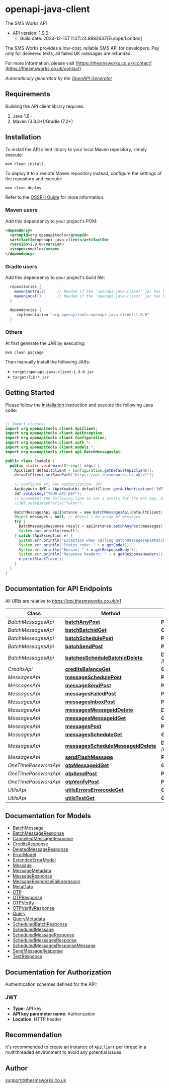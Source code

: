 # openapi-java-client

The SMS Works API
- API version: 1.9.0
  - Build date: 2023-12-15T11:27:24.989260Z[Europe/London]

The SMS Works provides a low-cost, reliable SMS API for developers. Pay only for delivered texts, all failed UK messages are refunded.

  For more information, please visit [https://thesmsworks.co.uk/contact](https://thesmsworks.co.uk/contact)

*Automatically generated by the [OpenAPI Generator](https://openapi-generator.tech)*


## Requirements

Building the API client library requires:
1. Java 1.8+
2. Maven (3.8.3+)/Gradle (7.2+)

## Installation

To install the API client library to your local Maven repository, simply execute:

```shell
mvn clean install
```

To deploy it to a remote Maven repository instead, configure the settings of the repository and execute:

```shell
mvn clean deploy
```

Refer to the [OSSRH Guide](http://central.sonatype.org/pages/ossrh-guide.html) for more information.

### Maven users

Add this dependency to your project's POM:

```xml
<dependency>
  <groupId>org.openapitools</groupId>
  <artifactId>openapi-java-client</artifactId>
  <version>1.9.0</version>
  <scope>compile</scope>
</dependency>
```

### Gradle users

Add this dependency to your project's build file:

```groovy
  repositories {
    mavenCentral()     // Needed if the 'openapi-java-client' jar has been published to maven central.
    mavenLocal()       // Needed if the 'openapi-java-client' jar has been published to the local maven repo.
  }

  dependencies {
     implementation "org.openapitools:openapi-java-client:1.9.0"
  }
```

### Others

At first generate the JAR by executing:

```shell
mvn clean package
```

Then manually install the following JARs:

* `target/openapi-java-client-1.9.0.jar`
* `target/lib/*.jar`

## Getting Started

Please follow the [installation](#installation) instruction and execute the following Java code:

```java

// Import classes:
import org.openapitools.client.ApiClient;
import org.openapitools.client.ApiException;
import org.openapitools.client.Configuration;
import org.openapitools.client.auth.*;
import org.openapitools.client.models.*;
import org.openapitools.client.api.BatchMessagesApi;

public class Example {
  public static void main(String[] args) {
    ApiClient defaultClient = Configuration.getDefaultApiClient();
    defaultClient.setBasePath("https://api.thesmsworks.co.uk/v1");
    
    // Configure API key authorization: JWT
    ApiKeyAuth JWT = (ApiKeyAuth) defaultClient.getAuthentication("JWT");
    JWT.setApiKey("YOUR API KEY");
    // Uncomment the following line to set a prefix for the API key, e.g. "Token" (defaults to null)
    //JWT.setApiKeyPrefix("Token");

    BatchMessagesApi apiInstance = new BatchMessagesApi(defaultClient);
    Object messages = null; // Object | An array of messages
    try {
      BatchMessageResponse result = apiInstance.batchAnyPost(messages);
      System.out.println(result);
    } catch (ApiException e) {
      System.err.println("Exception when calling BatchMessagesApi#batchAnyPost");
      System.err.println("Status code: " + e.getCode());
      System.err.println("Reason: " + e.getResponseBody());
      System.err.println("Response headers: " + e.getResponseHeaders());
      e.printStackTrace();
    }
  }
}

```

## Documentation for API Endpoints

All URIs are relative to *https://api.thesmsworks.co.uk/v1*

Class | Method | HTTP request | Description
------------ | ------------- | ------------- | -------------
*BatchMessagesApi* | [**batchAnyPost**](docs/BatchMessagesApi.md#batchAnyPost) | **POST** /batch/any | 
*BatchMessagesApi* | [**batchBatchidGet**](docs/BatchMessagesApi.md#batchBatchidGet) | **GET** /batch/{batchid} | 
*BatchMessagesApi* | [**batchSchedulePost**](docs/BatchMessagesApi.md#batchSchedulePost) | **POST** /batch/schedule | 
*BatchMessagesApi* | [**batchSendPost**](docs/BatchMessagesApi.md#batchSendPost) | **POST** /batch/send | 
*BatchMessagesApi* | [**batchesScheduleBatchidDelete**](docs/BatchMessagesApi.md#batchesScheduleBatchidDelete) | **DELETE** /batches/schedule/{batchid} | 
*CreditsApi* | [**creditsBalanceGet**](docs/CreditsApi.md#creditsBalanceGet) | **GET** /credits/balance | 
*MessagesApi* | [**messageSchedulePost**](docs/MessagesApi.md#messageSchedulePost) | **POST** /message/schedule | 
*MessagesApi* | [**messageSendPost**](docs/MessagesApi.md#messageSendPost) | **POST** /message/send | 
*MessagesApi* | [**messagesFailedPost**](docs/MessagesApi.md#messagesFailedPost) | **POST** /messages/failed | 
*MessagesApi* | [**messagesInboxPost**](docs/MessagesApi.md#messagesInboxPost) | **POST** /messages/inbox | 
*MessagesApi* | [**messagesMessageidDelete**](docs/MessagesApi.md#messagesMessageidDelete) | **DELETE** /messages/{messageid} | 
*MessagesApi* | [**messagesMessageidGet**](docs/MessagesApi.md#messagesMessageidGet) | **GET** /messages/{messageid} | 
*MessagesApi* | [**messagesPost**](docs/MessagesApi.md#messagesPost) | **POST** /messages | 
*MessagesApi* | [**messagesScheduleGet**](docs/MessagesApi.md#messagesScheduleGet) | **GET** /messages/schedule | 
*MessagesApi* | [**messagesScheduleMessageidDelete**](docs/MessagesApi.md#messagesScheduleMessageidDelete) | **DELETE** /messages/schedule/{messageid} | 
*MessagesApi* | [**sendFlashMessage**](docs/MessagesApi.md#sendFlashMessage) | **POST** /message/flash | 
*OneTimePasswordApi* | [**otpMessageidGet**](docs/OneTimePasswordApi.md#otpMessageidGet) | **GET** /otp/{messageid} | 
*OneTimePasswordApi* | [**otpSendPost**](docs/OneTimePasswordApi.md#otpSendPost) | **POST** /otp/send | 
*OneTimePasswordApi* | [**otpVerifyPost**](docs/OneTimePasswordApi.md#otpVerifyPost) | **POST** /otp/verify | 
*UtilsApi* | [**utilsErrorsErrorcodeGet**](docs/UtilsApi.md#utilsErrorsErrorcodeGet) | **GET** /utils/errors/{errorcode} | 
*UtilsApi* | [**utilsTestGet**](docs/UtilsApi.md#utilsTestGet) | **GET** /utils/test | 


## Documentation for Models

 - [BatchMessage](docs/BatchMessage.md)
 - [BatchMessageResponse](docs/BatchMessageResponse.md)
 - [CancelledMessageResponse](docs/CancelledMessageResponse.md)
 - [CreditsResponse](docs/CreditsResponse.md)
 - [DeletedMessageResponse](docs/DeletedMessageResponse.md)
 - [ErrorModel](docs/ErrorModel.md)
 - [ExtendedErrorModel](docs/ExtendedErrorModel.md)
 - [Message](docs/Message.md)
 - [MessageMetadata](docs/MessageMetadata.md)
 - [MessageResponse](docs/MessageResponse.md)
 - [MessageResponseFailurereason](docs/MessageResponseFailurereason.md)
 - [MetaData](docs/MetaData.md)
 - [OTP](docs/OTP.md)
 - [OTPResponse](docs/OTPResponse.md)
 - [OTPVerify](docs/OTPVerify.md)
 - [OTPVerifyResponse](docs/OTPVerifyResponse.md)
 - [Query](docs/Query.md)
 - [QueryMetadata](docs/QueryMetadata.md)
 - [ScheduledBatchResponse](docs/ScheduledBatchResponse.md)
 - [ScheduledMessage](docs/ScheduledMessage.md)
 - [ScheduledMessageResponse](docs/ScheduledMessageResponse.md)
 - [ScheduledMessagesResponse](docs/ScheduledMessagesResponse.md)
 - [ScheduledMessagesResponseMessage](docs/ScheduledMessagesResponseMessage.md)
 - [SendMessageResponse](docs/SendMessageResponse.md)
 - [TestResponse](docs/TestResponse.md)


<a id="documentation-for-authorization"></a>
## Documentation for Authorization


Authentication schemes defined for the API:
<a id="JWT"></a>
### JWT

- **Type**: API key
- **API key parameter name**: Authorization
- **Location**: HTTP header


## Recommendation

It's recommended to create an instance of `ApiClient` per thread in a multithreaded environment to avoid any potential issues.

## Author

support@thesmsworks.co.uk

